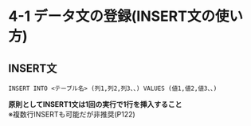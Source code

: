 # 4-1 データ文の登録(INSERT文の使い方)

## INSERT文
    INSERT INTO <テーブル名> (列1,列2,列3、、) VALUES (値1,値2,値3、、)

**原則としてINSERT1文は1回の実行で1行を挿入すること**  
※複数行INSERTも可能だが非推奨(P122)
